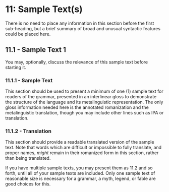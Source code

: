 # 11: Sample Text(s)
There is no need to place any information in this section before the first sub-heading, but a brief summary of broad and unusual syntactic features could be placed here.

## 11.1 - Sample Text 1

You may, optionally, discuss the relevance of this sample text before starting it.

### 11.1.1 - Sample Text

This section should be used to present a minimum of one (1) sample text for readers of the grammar, presented in an interlinear gloss to demonstrate the structure of the language and its metalinguistic representation. The only gloss information needed here is the annotated romanization and the metalinguistic translation, though you may include other lines such as IPA or translation.

### 11.1.2 - Translation

This section should provide a readable translated version of the sample text. Note that words which are difficult or impossible to fully translate, and proper names, _might_ remain in their romanized form in this section, rather than being translated.

If you have multiple sample texts, you may present them as 11.2 and so forth, until all of your sample texts are included. Only one sample text of reasonable size is necessary for a grammar, a myth, legend, or fable are good choices for this.